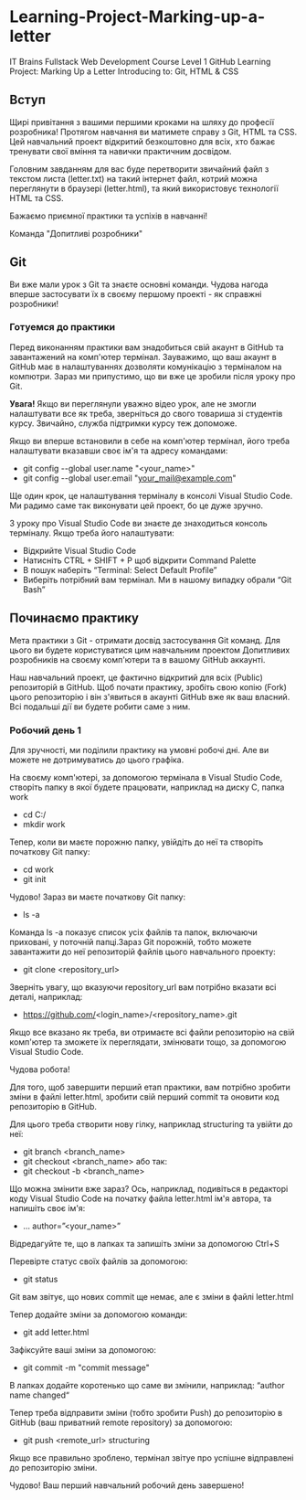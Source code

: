 # Learning-Project-Marking-up-a-letter

IT Brains Fullstack Web Development Course
Level 1 
GitHub Learning Project: Marking Up a Letter 
Introducing to: Git, HTML & CSS

## Вступ 

Щирі привітання з вашими першими кроками на шляху до професії розробника! Протягом навчання ви матимете справу з Git, HTML та CSS. Цей навчальний проект відкритий безкоштовно для всіх, хто бажає тренувати свої вміння та навички практичним досвідом.

Головним завданням для вас буде перетворити звичайний файл з текстом листа (letter.txt) на такий інтернет файл, котрий можна переглянути в браузері (letter.html), та який використовує технології HTML та CSS. 

Бажаємо приємної практики та успіхів в навчанні!

Команда "Допитливі розробники"

## Git 

Ви вже мали урок з Git та знаєте основні команди. Чудова нагода вперше застосувати їх в своєму першому проекті - як справжні розробники!

### Готуемся до практики 

Перед виконанням практики вам знадобиться свій акаунт в GitHub та завантажений на комп'ютер термінал. Зауважимо, що ваш акаунт в GitHub має в налаштуваннях дозволяти комунікацію з терміналом на компютри. Зараз ми припустимо, що ви вже це зробили після уроку про Git.

**Увага!** Якщо ви переглянули уважно відео урок, але не змогли налаштувати все як треба, зверніться до свого товариша зі студентів курсу. Звичайно,  служба підтримки курсу теж допоможе.

Якщо ви вперше встановили в себе на комп'ютер термінал, його треба налаштувати вказавши своє ім'я та адресу командами:
* git config --global user.name "<your_name>" 
* git config --global user.email "<your_mail@example.com>"

Ще один крок, це налаштування терміналу в консолі Visual Studio Code. Ми радимо саме так виконувати цей проект, бо це дуже зручно.

З уроку про Visual Studio Code ви знаєте де знаходиться консоль терміналу. Якщо треба його налаштувати:
* Відкрийте Visual Studio Code 
* Натисніть CTRL + SHIFT + P щоб відкрити Command Palette
* В пошук наберіть “Terminal: Select Default Profile” 
* Виберіть потрібний вам термінал. Ми в нашому випадку обрали “Git Bash”

## Починаємо практику

Мета практики з Git - отримати досвід застосування Git команд. Для цього ви будете користуватися цим навчальним проектом Допитливих розробників на своєму комп'ютери та в вашому GitHub аккаунті.

Наш навчальний проект, це фактично відкритий для всіх (Public) репозиторій в GitHub. Щоб почати практику, зробіть свою копію (Fork) цього репозиторію і він з'явиться в акаунті GitHub вже як ваш власний. Всі подальші дії ви будете робити саме з ним.

### Робочий день 1 

Для зручності, ми поділили практику на умовні робочі дні. Але ви можете не дотримуватись до цього графіка.

На своєму комп'ютері, за допомогою термінала в Visual Studio Code, створіть папку в якої будете працювати, наприклад на диску С, папка work
* cd C:/ 
* mkdir work

Тепер, коли ви маєте порожню папку, увійдіть до неї та створіть початкову Git папку:
* cd work
* git init

Чудово! Зараз ви маєте початкову Git папку: 
* ls -a

Команда ls -a показує список усіх файлів та папок, включаючи приховані, у поточній папці.Зараз Git порожній, тобто можете завантажити до неї репозиторій файлів цього навчального проекту:
* git clone <repository_url>

Зверніть увагу, що вказуючи repository_url вам потрібно вказати всі деталі, наприклад:
* https://github.com/<login_name>/<repository_name>.git 

Якщо все вказано як треба, ви отримаєте всі файли репозиторію на свій комп'ютер та зможете їх переглядати, змінювати тощо, за допомогою Visual Studio Code. 

Чудова робота! 

Для того, щоб завершити перший етап практики, вам потрібно зробити зміни в файлі letter.html, зробити свій перший commit та оновити код репозиторію в GitHub.

Для цього треба створити нову гілку, наприклад structuring та увійти до неї:
* git branch <branch_name>
* git checkout <branch_name>
або так:
* git checkout -b <branch_name>

Що можна змінити вже зараз? Ось, наприклад, подивіться в редакторі коду Visual Studio Code на початку файла letter.html ім'я автора, та напишіть своє ім'я:
 * … author=”<your_name>”

Відредагуйте те, що в лапках та запишіть зміни за допомогою Ctrl+S

Перевірте статус своїх файлів за допомогою: 
* git status

Git вам звітує, що нових commit ще немає, але є зміни в файлі letter.html 

Тепер додайте зміни за допомогою команди:
* git add letter.html 

Зафіксуйте ваші зміни за допомогою:
* git commit -m "commit message"

В лапках додайте коротенько що саме ви змінили, наприклад: “author name changed“ 

Тепер треба відправити зміни (тобто зробити Push) до репозиторію в GitHub (ваш приватний remote repository) за допомогою: 
* git push <remote_url> structuring

Якщо все правильно зроблено, термінал звітуе про успішне відправлені до репозиторію зміни. 

Чудово! Ваш перший навчальний робочий день завершено!
